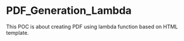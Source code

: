 # PDF_Generation_Lambda
This POC is about creating PDF using lambda function based on HTML template.
